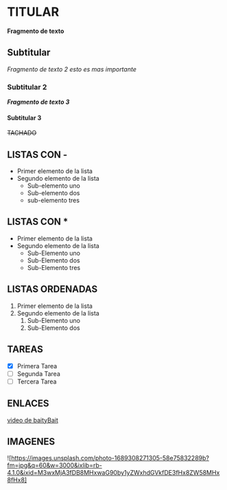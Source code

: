 ﻿# TITULAR
**Fragmento de texto**

## Subtitular
*Fragmento de texto 2 esto es mas importante*

### Subtitular 2
***Fragmento de texto 3***

#### Subtitular 3
~~TACHADO~~

## LISTAS CON -
- Primer elemento de la lista
- Segundo elemento de la lista
    - Sub-elemento uno
    - Sub-elemento dos
    - sub-elemento tres

## LISTAS CON *
* Primer elemento de la lista
* Segundo elemento de la lista
    * Sub-Elemento uno
    * Sub-Elemento dos
    * Sub-Elemento tres

## LISTAS ORDENADAS
1. Primer elemento de la lista
2. Segundo elemento de la lista
    1. Sub-Elemento uno
    2. Sub-Elemento dos

## TAREAS
- [x] Primera Tarea
- [ ] Segunda Tarea
- [ ] Tercera Tarea

## ENLACES
[video de baityBait][1]

[1]: https://www.youtube.com/watch?v=2sS5arfZjJA

## IMAGENES
![https://images.unsplash.com/photo-1689308271305-58e75832289b?fm=jpg&q=60&w=3000&ixlib=rb-4.1.0&ixid=M3wxMjA3fDB8MHxwaG90by1yZWxhdGVkfDE3fHx8ZW58MHx8fHx8]